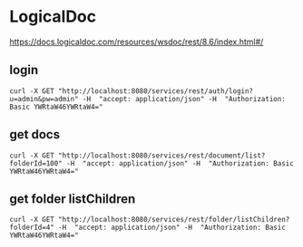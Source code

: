 # LogicalDoc

https://docs.logicaldoc.com/resources/wsdoc/rest/8.6/index.html#/

## login

```
curl -X GET "http://localhost:8080/services/rest/auth/login?u=admin&pw=admin" -H  "accept: application/json" -H  "Authorization: Basic YWRtaW46YWRtaW4="
```

## get docs

```
curl -X GET "http://localhost:8080/services/rest/document/list?folderId=100" -H  "accept: application/json" -H  "Authorization: Basic YWRtaW46YWRtaW4="
```

## get folder listChildren

```
curl -X GET "http://localhost:8080/services/rest/folder/listChildren?folderId=4" -H  "accept: application/json" -H  "Authorization: Basic YWRtaW46YWRtaW4="
```
